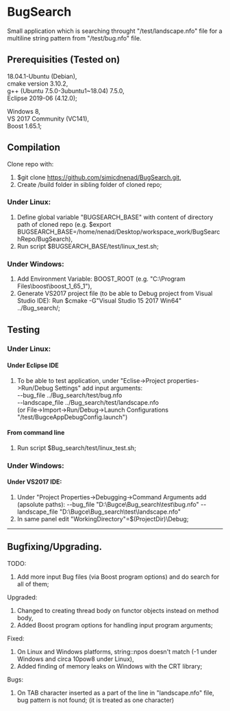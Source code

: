 # BugSearch

Small application which is searching throught "/test/landscape.nfo" file for a multiline string pattern from "/test/bug.nfo" file.

## Prerequisities (Tested on)
18.04.1-Ubuntu (Debian),  
cmake version 3.10.2,  
g++ (Ubuntu 7.5.0-3ubuntu1~18.04) 7.5.0,  
Eclipse 2019-06 (4.12.0);

Windows 8,  
VS 2017 Community (VC141),  
Boost 1.65.1;  

## Compilation
Clone repo with:  
1. $git clone https://github.com/simicdnenad/BugSearch.git,  
2. Create /build folder in sibling folder of cloned repo;  
### Under Linux:
1. Define global variable "BUGSEARCH_BASE" with content of directory path of cloned repo (e.g. $export BUGSEARCH_BASE=/home/nenad/Desktop/workspace_work/BugSearchRepo/BugSearch),  
1. Run script $BUGSEARCH_BASE/test/linux_test.sh;  

### Under Windows: 
1. Add Environment Variable: BOOST_ROOT (e.g. "C:\Program Files\boost\boost_1_65_1"),  
2. Generate VS2017 project file (to be able to Debug project from Visual Studio IDE): Run $cmake -G"Visual Studio 15 2017 Win64" ../Bug_search/;  

## Testing
### Under Linux:
#### Under Eclipse IDE
1. To be able to test application, under "Eclise->Project properties->Run/Debug Settings" add input arguments:  
--bug_file ../Bug_search/test/bug.nfo  
--landscape_file ../Bug_search/test/landscape.nfo  
(or File->Import->Run/Debug->Launch Configurations "/test/BugceAppDebugConfig.launch")
#### From command line
1. Run script $Bug_search/test/linux_test.sh;  

### Under Windows:
#### Under VS2017 IDE:
1. Under "Project Properties->Debugging->Command Arguments add (apsolute paths):
--bug_file "D:\\Bugce\\Bug_search\\test\\bug.nfo"   --landscape_file "D:\\Bugce\\Bug_search\\test\\landscape.nfo"  
2. In same panel edit "WorkingDirectory"=$(ProjectDir)\Debug;

--------------------------------------------------------------------------------------------------------------------------------------------------

## Bugfixing/Upgrading.  
TODO:  
1. Add more input Bug files (via Boost program options) and do search for all of them;  

Upgraded:  
1. Changed to creating thread body on functor objects instead on method body,  
2. Added Boost program options for handling input program arguments;  

Fixed:  
1. On Linux and Windows platforms, string::npos doesn't match (-1 under Windows and circa 10pow8 under Linux),  
2. Added finding of memory leaks on Windows with the CRT library;  

Bugs:
1. On TAB character inserted as a part of the line in "landscape.nfo" file, bug pattern is not found; (it is treated as one character)  
